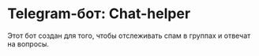 # Telegram-бот: Chat-helper

Этот бот создан для того, чтобы отслеживать спам в группах и отвечат на вопросы.